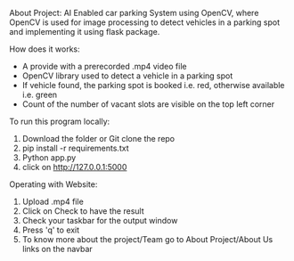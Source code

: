 About Project:
AI Enabled car parking System using OpenCV, where OpenCV is used for image processing to detect vehicles in a parking spot and implementing it using flask package.

How does it works:
*   A provide with a prerecorded .mp4 video file 
*   OpenCV library used to detect a vehicle in a parking spot
*   If vehicle found, the parking spot is booked i.e. red, otherwise available i.e. green
*   Count of the number of vacant slots are visible on the top left corner

To run this program locally:
1)   Download the folder or Git clone the repo
2)   pip install -r requirements.txt
3)   Python app.py
4)   click on http://127.0.0.1:5000

Operating with Website:
1)   Upload .mp4 file
2)   Click on Check to have the result
3)   Check your taskbar for the output window
4)   Press 'q' to exit
5)   To know more about the project/Team go to About Project/About Us links on the navbar